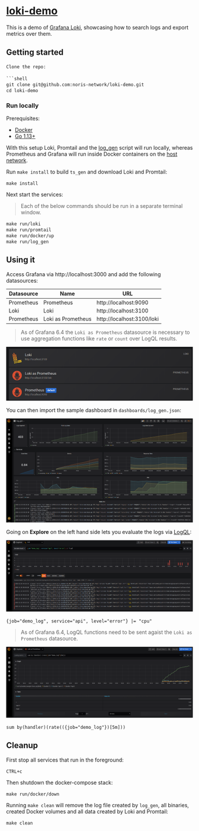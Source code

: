 # [loki-demo](https://github.com/noris-network/loki-demo)

This is a demo of [Grafana Loki][loki], showcasing how to search logs and
export metrics over them.

## Getting started

```
Clone the repo:

```shell
git clone git@github.com:noris-network/loki-demo.git
cd loki-demo
```

### Run locally

Prerequisites:

- [Docker][docker]
- [Go 1.13+][go]

With this setup Loki, Promtail and the [log_gen][log_gen] script
will run locally, whereas Prometheus and Grafana will run inside
Docker containers on the [host network][docker-net].

Run `make install` to build `ts_gen` and download Loki and
Promtail:

```shell
make install
```

Next start the services:

> Each of the below commands should be run in a separate
> terminal window.

```shell
make run/loki
make run/promtail
make run/docker/up
make run/log_gen
```

## Using it

Access Grafana via http://localhost:3000 and add the following
datasources:

Datasource|Name|URL
---|---|---
Prometheus|Prometheus|http://localhost:9090
Loki|Loki|http://localhost:3100
Prometheus|Loki as Prometheus|http://localhost:3100/loki

> As of Grafana 6.4 the `Loki as Prometheus` datasource is necessary to use aggregation functions like
> `rate` or `count` over LogQL results.

![Datasources][ds_pic]

You can then import the sample dashboard in `dashboards/log_gen.json`:

![log_gen Dashboards][dashboard_example]

Going on **Explore** on the left hand side lets you evaluate
the logs via [LogQL][logql]:

![Example LogQL query][query1]

```
{job="demo_log", service="api", level="error"} |= "cpu"
```

> As of Grafana 6.4, LogQL functions need to be sent agaist the
> `Loki as Prometheus` datasource.

![Example LogQL query with functions][query2]

```
sum by(handler)(rate(({job="demo_log"})[5m]))
```

## Cleanup

First stop all services that run in the foreground:

```shell
CTRL+c
```

Then shutdown the docker-compose stack:

```shell
make run/docker/down
```

Running `make clean` will remove the log file created by `log_gen`, all
binaries, created Docker volumes and all data created by Loki and Promtail:

```shell
make clean
```

[loki]: https://github.com/grafana/loki
[docker]: https://docs.docker.com/install/
[go]: https://golang.org/doc/install
[docker-net]: https://docs.docker.com/network/#network-driver-summary
[log_gen]: https://github.com/noris-network/loki-demo/blob/master/main.go
[ds_pic]: static/ds.png
[dashboard_example]: static/dashboard_example.png
[logql]: https://github.com/grafana/loki/blob/master/docs/logql.md
[query1]: static/log_query_1.png
[query2]: static/log_query_2.png

